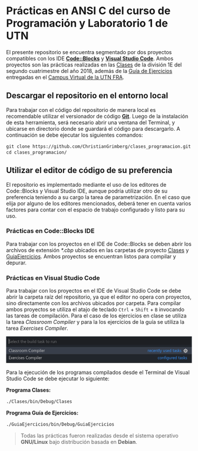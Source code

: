 # Prácticas en ANSI C del curso de Programación y Laboratorio 1 de UTN
El presente repositorio se encuentra segmentado por dos proyectos compatibles con los IDE [__Code::Blocks__](http://www.codeblocks.org/) y [__Visual Studio Code__](https://code.visualstudio.com/). Ambos proyectos son las prácticas realizadas en las [Clases](/Clases/README.md) de la división 1E del segundo cuatrimestre del año 2018, además de la [Guía de Ejercicios](/GuiaEjercicios/README.md) entregadas en el [Campus Virtual de la UTN FRA](https://www.utnfravirtual.org.ar/).
## Descargar el repositorio en el entorno local
Para trabajar con el código del repositorio de manera local es recomendable utilizar el versionador de código [__Git__](https://git-scm.com/). Luego de la instalación de esta herramienta, será necesario abrir una ventana del Terminal, y ubicarse en directorio donde se guardará el código para descargarlo. A continuación se debe ejecutar los siguientes comandos:
```git
git clone https://github.com/ChristianGrimberg/clases_programacion.git
cd clases_programacion/
```
## Utilizar el editor de código de su preferencia
El repositorio es implementado mediante el uso de los editores de Code::Blocks y Visual Studio IDE, aunque podría utilizar otro de su preferencia teniendo a su cargo la tarea de parametrización. En el caso que elija por alguno de los editores mencionados, deberá tener en cuenta varios factores para contar con el espacio de trabajo configurado y listo para su uso.
### Prácticas en Code::Blocks IDE
Para trabajar con los proyectos en el IDE de Code::Blocks se deben abrir los archivos de extensión _*.cbp_ ubicados en las carpetas de proyecto [Clases](/Clases) y [GuiaEjercicios](/GuiaEjercicios). Ambos proyectos se encuentran listos para compilar y depurar.
### Prácticas en Visual Studio Code
Para trabajar con los proyectos en el IDE de Visual Studio Code se debe abrir la carpeta raíz del repositorio, ya que el editor no opera con proyectos, sino directamente con los archivos ubicados por carpeta. Para compilar ambos proyectos se utiliza el atajo de teclado `Ctrl` + `Shift` + `B` invocando las tareas de compilación. Para el caso de los ejercicios en clase se utiliza la tarea _Classroom Compiler_ y para la los ejercicios de la guía se utiliza la tarea _Exercises Compiler_.

![Vscode tasks](/img/tasks-vscode.png)

Para la ejecución de los programas compilados desde el Terminal de Visual Studio Code se debe ejecutar lo siguiente:

__Programa Clases:__
```bash
./Clases/bin/Debug/Clases
```
__Programa Guía de Ejercicios:__
```bash
./GuiaEjercicios/bin/Debug/GuiaEjercicios
```
> Todas las prácticas fueron realizadas desde el sistema operativo __GNU/Linux__ bajo distribución basada en __Debian__.